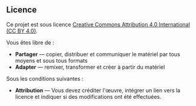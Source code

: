 ## Licence

Ce projet est sous licence [Creative Commons Attribution 4.0 International (CC BY 4.0)](https://creativecommons.org/licenses/by/4.0/deed.fr).  

Vous êtes libre de :  
- **Partager** — copier, distribuer et communiquer le matériel par tous moyens et sous tous formats  
- **Adapter** — remixer, transformer et créer à partir du matériel  

Sous les conditions suivantes :  
- **Attribution** — Vous devez créditer l'œuvre, intégrer un lien vers la licence et indiquer si des modifications ont été effectuées.  
